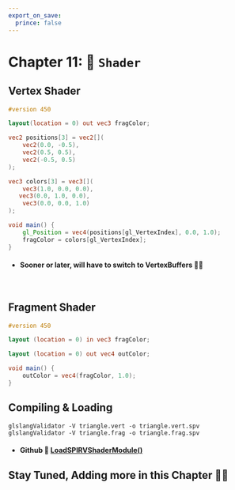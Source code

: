 ```yaml
---
export_on_save:
  prince: false
---
```

<div class="REY_TITLEV2"></div>

# Chapter 11: 🔮 `Shader`
## Vertex Shader
```glsl
#version 450

layout(location = 0) out vec3 fragColor;

vec2 positions[3] = vec2[](
    vec2(0.0, -0.5),
    vec2(0.5, 0.5),
    vec2(-0.5, 0.5)
);

vec3 colors[3] = vec3[](
    vec3(1.0, 0.0, 0.0),
   vec3(0.0, 1.0, 0.0),
    vec3(0.0, 0.0, 1.0)
);

void main() {
    gl_Position = vec4(positions[gl_VertexIndex], 0.0, 1.0);
    fragColor = colors[gl_VertexIndex];
}
```
- #### Sooner or later, will have to switch to VertexBuffers 💁‍♀️
</br>







## Fragment Shader
```glsl
#version 450

layout (location = 0) in vec3 fragColor;

layout (location = 0) out vec4 outColor;

void main() {
    outColor = vec4(fragColor, 1.0);
}
```

## Compiling & Loading
```batch
glslangValidator -V triangle.vert -o triangle.vert.spv
glslangValidator -V triangle.frag -o triangle.frag.spv
```
- #### Github 🔗 [LoadSPIRVShaderModule()](https://github.com/REYNEP/amGHOST/blob/74cf5c96a9b12db4896f2f4c592cfd72923d6231/amVK/mesh/amVK_VertexBuffer.cpp#L66)

## Stay Tuned, Adding more in this Chapter 💁‍♀️